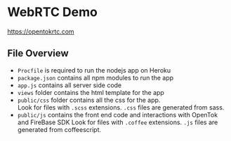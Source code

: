 # WebRTC Demo

https://opentokrtc.com

## File Overview
* `Procfile` is required to run the nodejs app on Heroku
* `package.json` contains all npm modules to run the app
* `app.js` contains all server side code
* `views` folder contains the html template for the app
* `public/css` folder contains all the css for the app.    
  Look for files with `.scss` extensions. `.css` files are generated from sass.
* `public/js` contains the front end code and interactions with OpenTok and FireBase SDK
  Look for files with `.coffee` extensions. `.js` files are generated from coffeescript.  
